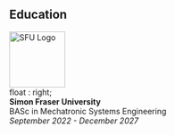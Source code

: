 ## Education

<img src="https://www.sfu.ca/favicon.ico" alt="SFU Logo" width="100" height="100" style="margin-right: 15px;" >
<div>
float : right;
</div><strong>Simon Fraser University</strong><br>
BASc in Mechatronic Systems Engineering<br>
<em>September 2022 - December 2027</em>
</div>
